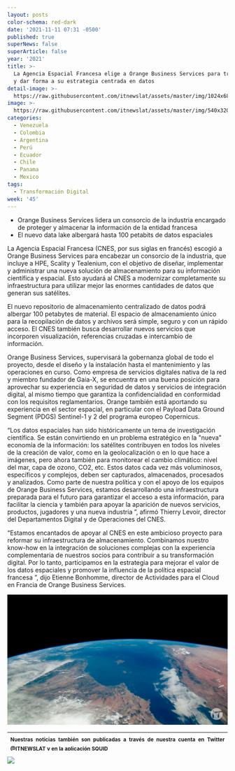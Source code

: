 ```yaml
---
layout: posts
color-schema: red-dark
date: '2021-11-11 07:31 -0500'
published: true
superNews: false
superArticle: false
year: '2021'
title: >-
  La Agencia Espacial Francesa elige a Orange Business Services para transformar
  y dar forma a su estrategia centrada en datos 
detail-image: >-
  https://raw.githubusercontent.com/itnewslat/assets/master/img/1024x680/planeta-tierra-g.jpg
image: >-
  https://raw.githubusercontent.com/itnewslat/assets/master/img/540x320/planeta-tierra-p.jpg
categories:
  - Venezuela
  - Colombia
  - Argentina
  - Perú
  - Ecuador
  - Chile
  - Panama
  - Mexico
tags:
  - Transformación Digital
week: '45'
---
```

- Orange Business Services lidera un consorcio de la industria encargado de proteger y almacenar la información de la entidad francesa
- El nuevo data lake albergará hasta 100 petabits de datos espaciales


La Agencia Espacial Francesa (CNES, por sus siglas en francés) escogió a Orange Business Services para encabezar un consorcio de la industria, que incluye a HPE, Scality y Tealenium, con el objetivo de diseñar, implementar y administrar una nueva solución de almacenamiento para su información científica y espacial. Esto ayudará al CNES a modernizar completamente su infraestructura para utilizar mejor las enormes cantidades de datos que generan sus satélites.

El nuevo repositorio de almacenamiento centralizado de datos podrá albergar 100 petabytes de material. El espacio de almacenamiento único para la recopilación de datos y archivos será simple, seguro y con un rápido acceso. El CNES también busca desarrollar nuevos servicios que incorporen visualización, referencias cruzadas e intercambio de información.

Orange Business Services, supervisará la gobernanza global de todo el proyecto, desde el diseño y la instalación hasta el mantenimiento y las operaciones en curso. Como empresa de servicios digitales nativa de la red y miembro fundador de Gaia-X, se encuentra en una buena posición para aprovechar su experiencia en seguridad de datos y servicios de integración digital, al mismo tiempo que garantiza la confidencialidad en conformidad con los requisitos reglamentarios. Orange también está aportando su experiencia en el sector espacial, en particular con el Payload Data Ground Segment (PDGS) Sentinel-1 y 2 del programa europeo Copernicus.

“Los datos espaciales han sido históricamente un tema de investigación científica. Se están convirtiendo en un problema estratégico en la "nueva" economía de la información: los satélites contribuyen en todos los niveles de la creación de valor, como en la geolocalización o en lo que hace a imágenes, pero ahora también para monitorear el cambio climático: nivel del mar, capa de ozono, CO2, etc. Estos datos cada vez más voluminosos, específicos y complejos, deben ser capturados, almacenados, procesados y analizados. Como parte de nuestra política y con el apoyo de los equipos de Orange Business Services, estamos desarrollando una infraestructura preparada para el futuro para garantizar el acceso a esta información, para facilitar la ciencia y también para apoyar la aparición de nuevos servicios, productos, jugadores y una nueva industria ”, afirmó Thierry Levoir, director del Departamentos Digital y de Operaciones del CNES.

“Estamos encantados de apoyar al CNES en este ambicioso proyecto para reformar su infraestructura de almacenamiento. Combinamos nuestro know-how en la integración de soluciones complejas con la experiencia complementaria de nuestros socios para contribuir a su transformación digital. Por lo tanto, participamos en la estrategia para mejorar el valor de los datos espaciales y promover la influencia de la política espacial francesa ”, dijo Etienne Bonhomme, director de Actividades para el Cloud en Francia de Orange Business Services.

![](https://raw.githubusercontent.com/itnewslat/assets/master/img/540x320/planeta-tierra-p.jpg)

<table style="height: 42px;" width="569">
<tbody>
<tr>
<td style="text-align: justify;"><sub><strong>Nuestras noticias también son publicadas a través de nuestra cuenta en Twitter <a href="https://twitter.com/itnewslat?lang=es">@ITNEWSLAT</a> y en la aplicación <a href="https://squidapp.co/en/">SQUID</a></strong></sub></td>
</tr>
</tbody>
</table>

<img src="https://tracker.metricool.com/c3po.jpg?hash=56f88a41e39ab42c063cc51676587a04"/>
